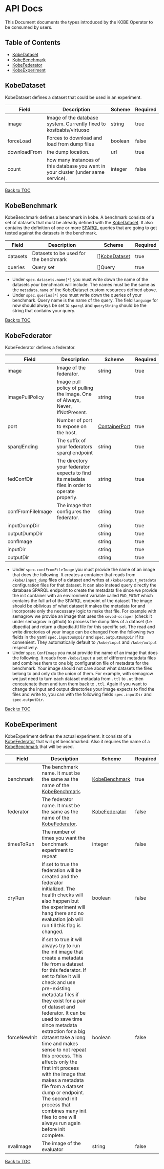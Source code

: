 # API Docs

This Document documents the types introduced by the KOBE Operator to be consumed by users.

## Table of Contents
* [KobeDataset](#kobedataset)
* [KobeBenchmark](#kobebenchmark)
* [KobeFederator](#kobefederator)
* [KobeExperiment](#kobeexperiment)

## KobeDataset

KobeDataset defines a dataset that could be used in an experiment.

| Field | Description | Scheme | Required |
| ----- | ----------- | ------ | -------- |
| image | Image of the database system. Currently fixed to kostbabis/virtuoso | string | true |
| forceLoad | Forces to download and load from dump files | boolean | false |
| downloadFrom | the dump location. | url | true |
| count | how many instances of this database you want in your cluster (under same service). | integer | false |

[Back to TOC](#table-of-contents)

## KobeBenchmark

KobeBenchmark defines a benchmark in kobe.
A benchmark consists of a set of datasets that must be already defined with the [KobeDataset](#kobedataset). 
It also contains the definition of one or more [SPARQL](https://www.w3.org/TR/sparql11-query/) queries 
that are going to get tested against the datasets in the benchmark.

| Field | Description | Scheme | Required |
| ----- | ----------- | ------ | -------- |
| datasets | Datasets to be used for the benchmark | [][KobeDataset](#kobedataset) | true |
| queries | Query set | []Query | true |

- Under `spec.datasets.name[*]` you must write down the name of the datasets your benchmark will include. 
  The names must be the same as the `metadata.name` of the KobeDataset custom resources defined above.
- Under `spec.queries[*]` you must write down the queries of your benchmark. Query name is the name of the query. 
  The field `language` for now should always be set to `sparql` and `queryString` should be the string that contains your query.

[Back to TOC](#table-of-contents)

## KobeFederator

KobeFederator defines a federator.

| Field | Description | Scheme | Required |
| ----- | ----------- | ------ | -------- |
| image | Image of the federator. | string | true |
| imagePullPolicy | Image pull policy of pulling the image. One of Always, Never, IfNotPresent. | string | true |
| port | Number of port to expose on the host. | [ContainerPort](https://kubernetes.io/docs/reference/generated/kubernetes-api/v1.11/#containerport-v1-core) | true |
| sparqlEnding | The suffix of your federators sparql endpoint | string | true |
| fedConfDir | The directory your federator expects to find its metadata files in order to operate properly. | string | true |
| confFromFileImage | The image that configures the federator. | string | true |
| inputDumpDir | | string | true |
| outputDumpDir |  | string | true |
| confImage |  | string | true |
| inputDir |  | string | true |
| outputDir |  | string | true |

- Under `spec.confFromFileImage` you must provide the name of an image that does the following.
  It creates a container that reads from `/kobe/input_dump` files of a dataset and 
  writes at `/kobe/output_metadata` configuration files for that dataset.
  It can also instead query directly the database SPARQL endpoint to create 
  the metadata file since we provide the init container with an environment 
  variable called `END_POINT` which contains the full url of the SPARQL endpoint of the dataset
  The image should be oblivious of what dataset it makes the metadata for and incorporate 
  only the necessary logic to make that file. For example with semagrow we provide an 
  image that uses the `sevod-scraper` (check it under semagrow in github) to process 
  the dump files of a dataset (f.e dbpedia) and return a dbpedia.ttl file for this specific set.
  The read and write directories of your image can be changed from the following two 
  fields in the yaml `spec.inputDumpDir` and `spec.outputDumpDir` if its convenient.
  They automatically default to `/kobe/input` and `/kobe/output` respectively.
- Under `spec.ConfImage` you must provide the name of an image that does the following.
  It reads from `/kobe/input` a set of different metadata files and combines them 
  to one big configuration file of metadata for the benchmark. Your image should 
  not care about what datasets the files belong to and only do the union of them.
  For example, with semagrow we just need to turn each dataset metadata from `.ttl` to `.nt` 
  then concatenate them and turn them back to `.ttl`. Again if you want to change 
  the input and output directories your image expects to find the files and write to, 
  you can with the following fields `spec.inputDir` and `spec.outputDir`.

[Back to TOC](#table-of-contents)

## KobeExperiment

KobeExperiment defines the actual experiment. It consists of a [KobeFederator](#kobefederator)
that will get benchmarked. Also it requires the name of a [KobeBenchmark](#kobebenchmark) that will be used.

| Field | Description | Scheme | Required |
| ----- | ----------- | ------ | -------- |
| benchmark | The benchmark name. It must be the same as the name of the [KobeBenchmark](#kobebenchmark). | [KobeBenchmark](#kobebenchmark) | true |
| federator | The federator name. It must be the same as the name of the [KobeFederator](#kobefederator). | [KobeFederator](#kobefederator) | false |
| timesToRun | The number of times you want the benchmark experiment to repeat | integer | false |
| dryRun | If set to true the federation will be created and the federator initialized. The health checks will also happen but the experiment will hang there and no evaluation job will run till this flag is changed. | boolean | false |
| forceNewInit | if set to true it will always try to run the init image that create a metadata file from a dataset for this federator. If set to false it will check and use pre-existing metadata files if they exist for a pair of dataset and federator. It can be used to save time since metadata extraction for a big dataset take a long time and makes sense to not repeat this process. This affects only the first init process with the image that makes a metadata file from a dataset dump or endpoint. The second init process that combines many init files to one will always run again before init complete. | boolean | false |
| evalImage | The image of the evaluator | string | false |

[Back to TOC](#table-of-contents)
